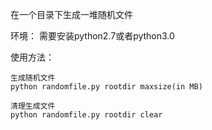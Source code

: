 
在一个目录下生成一堆随机文件

环境：
     需要安装python2.7或者python3.0


使用方法：

	生成随机文件
	python randomfile.py rootdir maxsize(in MB)
	  
	清理生成文件
	python randomfile.py rootdir clear
